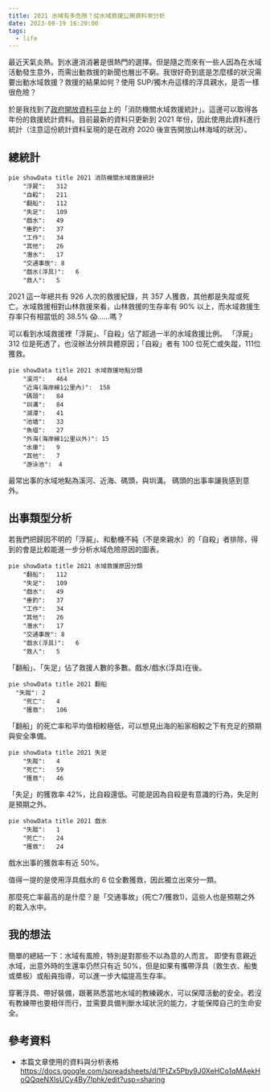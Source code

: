 ```yaml
---
title: 2021 水域有多危險？從水域救援公開資料來分析
date: 2023-08-19 16:20:00
tags:
  - life
---
```


最近天氣炎熱。到水邊消消暑是很熱門的選擇。但是隨之而來有一些人因為在水域活動發生意外，而需出動救援的新聞也層出不窮。我很好奇到底是怎麼樣的狀況需要出動水域救援？救援的結果如何？使用 SUP/獨木舟這樣的浮具親水，是否一樣很危險？

於是我找到了[政府開放資料平台](https://data.gov.tw/dataset/7065)上的「消防機關水域救援統計」。這邊可以取得各年份的救援統計資料。目前最新的資料只更新到 2021 年份，因此使用此資料進行統計（注意這份統計資料呈現的是在政府 2020 後宣告開放山林海域的狀況）。

<!-- truncate -->

## 總統計

```mermaid
pie showData title 2021 消防機關水域救援統計
    "浮屍":	312
    "自殺":	211
    "翻船":	112
    "失足":	109
    "戲水":	49
    "垂釣":	37
    "工作":	34
    "其他":	26
    "潛水":	17
    "交通事故":	8
    "戲水(浮具)":	6
    "救人":	5
```

2021 這一年總共有 926 人次的救援紀錄，共 357 人獲救，其他都是失蹤或死亡。水域救援相對山林救援來看，山林救援的生存率有 90% 以上，而水域救援生存率只有相當低的 38.5% 😱......嗎？

可以看到水域救援裡「浮屍」、「自殺」佔了超過一半的水域救援比例。
「浮屍」 312 位是死透了，也沒辦法分辨具體原因；「自殺」者有 100 位死亡或失蹤，111位獲救。

```mermaid
pie showData title 2021 水域救援地點分類
    "溪河":	464
    "近海(海岸線1公里內)":	158
    "碼頭":	84
    "圳溝":	84
    "湖潭":	41
    "池塘":	33
    "魚塭":	27
    "外海(海岸線1公里以外)":	15
    "水庫":	9
    "其他":	7
    "游泳池":	4
```

最常出事的水域地點為溪河、近海、碼頭，與圳溝。
碼頭的出事率讓我感到意外。

## 出事類型分析

若我們把歸因不明的「浮屍」、和動機不純（不是來親水）的「自殺」者排除，得到的會是比較能進一步分析水域危險原因的圖表。

```mermaid
pie showData title 2021 水域救援原因分類
    "翻船":	112
    "失足":	109
    "戲水":	49
    "垂釣":	37
    "工作":	34
    "其他":	26
    "潛水":	17
    "交通事故":	8
    "戲水(浮具)":	6
    "救人":	5
```

「翻船」、「失足」佔了救援人數的多數。戲水/戲水(浮具)在後。

```mermaid
pie showData title 2021 翻船
  "失蹤":	2
	"死亡":	4
	"獲救":	106
```

「翻船」的死亡率和平均值相較極低，可以想見出海的船家相較之下有充足的預期與安全準備。

```mermaid
pie showData title 2021 失足
	"失蹤":	4
	"死亡":	59
	"獲救":	46
```

「失足」的獲救率 42%，比自殺還低。可能是因為自殺是有意識的行為，失足則是預期之外。

```mermaid
pie showData title 2021 戲水
	"失蹤":	1
	"死亡":	24
	"獲救":	24
```

戲水出事的獲救率有近 50%。

值得一提的是使用浮具戲水的 6 位全數獲救，因此獨立出來分一類。

那麼死亡率最高的是什麼？是「交通事故」(死亡7/獲救1)，這些人也是預期之外的栽入水中。

## 我的想法

簡單的總結一下：水域有風險，特別是對那些不以為意的人而言。
即使有意親近水域，出意外時的生還率仍然只有近 50%，但是如果有攜帶浮具（救生衣、船隻或槳板）或船員指導，可以進一步大幅提高生存率。

穿著浮具、帶好裝備，跟著熟悉當地水域的教練親水，可以保障活動的安全。若沒有教練帶也要相伴而行，並需要具備判斷水域狀況的能力，才能保障自己的生命安全。

## 參考資料

- 本篇文章使用的資料與分析表格 https://docs.google.com/spreadsheets/d/1FtZx5Pby9J0XeHCo1qMAekHoQQqeNXlsUCy4By7Iphk/edit?usp=sharing
